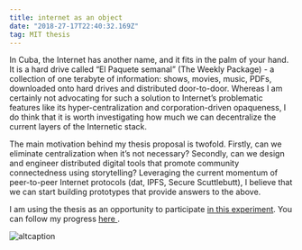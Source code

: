 ```yaml
---
title: internet as an object
date: "2018-27-17T22:40:32.169Z"
tag: MIT thesis
---
```


In Cuba, the Internet has another name, and it fits in the palm of your hand. It is a hard drive called “El Paquete semanal” (The Weekly Package) - a collection of one terabyte of information: shows, movies, music, PDFs, downloaded onto hard drives and distributed door-to-door. Whereas I am certainly not advocating for such a solution to Internet’s problematic features like its hyper-centralization and corporation-driven opaqueness, I do think that it is worth investigating how much we can decentralize the current layers of the Internetic stack.

The main motivation behind my thesis proposal is twofold. Firstly, can we eliminate centralization when it’s not necessary? Secondly, can we design and engineer distributed digital tools that promote community connectedness using storytelling? Leveraging the current momentum of peer-to-peer Internet protocols (dat, IPFS, Secure Scuttlebutt), I believe that we can start building prototypes that provide answers to the above.

I am using the thesis as an opportunity to participate <a href="https://www.are.na/alex-singh/pwr01-projects" target="_blank">in this experiment</a>. You can follow my progress <a href="https://there.am/pwr01-internet-as-an-object/" target="_blank"> here </a>.

![altcaption](grid.gif)
